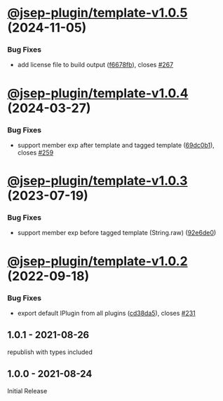 # [@jsep-plugin/template-v1.0.5](https://github.com/EricSmekens/jsep/compare/@jsep-plugin/template-v1.0.4...@jsep-plugin/template-v1.0.5) (2024-11-05)


### Bug Fixes

* add license file to build output ([f6678fb](https://github.com/EricSmekens/jsep/commit/f6678fb0869188e9c9575fed231864f75e99af74)), closes [#267](https://github.com/EricSmekens/jsep/issues/267)

# [@jsep-plugin/template-v1.0.4](https://github.com/EricSmekens/jsep/compare/@jsep-plugin/template-v1.0.3...@jsep-plugin/template-v1.0.4) (2024-03-27)


### Bug Fixes

* support member exp after template and tagged template ([69dc0b1](https://github.com/EricSmekens/jsep/commit/69dc0b1e23ce6de43a3762a27017f7b5a1ca6aad)), closes [#259](https://github.com/EricSmekens/jsep/issues/259)

# [@jsep-plugin/template-v1.0.3](https://github.com/EricSmekens/jsep/compare/@jsep-plugin/template-v1.0.2...@jsep-plugin/template-v1.0.3) (2023-07-19)


### Bug Fixes

* support member exp before tagged template (String.raw) ([92e6de0](https://github.com/EricSmekens/jsep/commit/92e6de0ae588da408b214cd923f6e15d6568f9ff))

# [@jsep-plugin/template-v1.0.2](https://github.com/EricSmekens/jsep/compare/@jsep-plugin/template-v1.0.1...@jsep-plugin/template-v1.0.2) (2022-09-18)


### Bug Fixes

* export default IPlugin from all plugins ([cd38da5](https://github.com/EricSmekens/jsep/commit/cd38da58e0a32d8cc05fe1e4ac3791459ee90986)), closes [#231](https://github.com/EricSmekens/jsep/issues/231)

## 1.0.1 - 2021-08-26
republish with types included

## 1.0.0 - 2021-08-24
Initial Release
